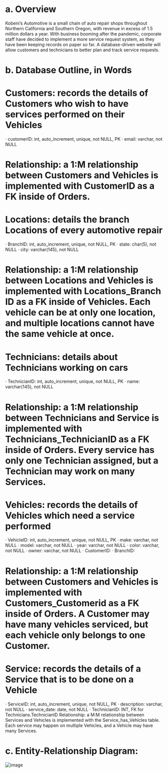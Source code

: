 # a. Overview
Kobeni’s Automotive is a small chain of auto repair shops throughout Northern California and Southern Oregon, with revenue in excess of 1.5 million dollars a year. With business booming after the pandemic, corporate staff have decided to implement a more service request system, as they have been keeping records on paper so far. A database-driven website will allow customers and technicians to better plan and track service requests.
# b. Database Outline, in Words
# Customers: records the details of Customers who wish to have services performed on their Vehicles
·	customerID: int, auto_increment, unique, not NULL, PK
·	email: varchar, not NULL
# Relationship: a 1:M relationship between Customers and Vehicles is implemented with CustomerID as a FK inside of Orders.
# Locations: details the branch Locations of every automotive repair
·	BranchID: int, auto_increment, unique, not NULL, PK
·	state: char(5), not NULL
·	city: varchar(145), not NULL
# Relationship: a 1:M relationship between Locations and Vehicles is implemented with Locations_Branch ID as a FK inside of Vehicles. Each vehicle can be at only one location, and multiple locations cannot have the same vehicle at once.
# Technicians: details about Technicians working on cars
·	TechnicianID: int, auto_increment, unique, not NULL, PK
·	name: varchar(145), not NULL
# Relationship: a 1:M relationship between Technicians and Service is implemented with Technicians_TechnicianID as a FK inside of Orders. Every service has only one Technician assigned, but a Technician may work on many Services.
# Vehicles: records the details of Vehicles which need a service performed
·	VehicleID: int, auto_increment, unique, not NULL, PK
·	make: varchar, not NULL
·	model: varchar, not NULL
·	year: varchar, not NULL
·	color: varchar, not NULL ·	owner: varchar, not NULL
·	CustomerID:
·	BranchID:
# Relationship: a 1:M relationship between Customers and Vehicles is implemented with Customers_Customerid as a FK inside of Orders. A Customer may have many vehicles serviced, but each vehicle only belongs to one Customer.
# Service: records the details of a Service that is to be done on a Vehicle
·	ServiceID: int, auto_increment, unique, not NULL, PK
·	description: varchar, not NULL
·	service_date: date, not NULL
·	TechnicianID: INT, FK for Technicians.TechnicianID
Relationship: a M:M relationship between Services and Vehicles is implemented with the Service_has_Vehicles table. Each service may happen on multiple Vehicles, and a Vehicle may have many Services. 
# c. Entity-Relationship Diagram:
![image](https://github.com/user-attachments/assets/06a02edc-4a6b-4bbd-81f8-8dbf8c502fab)
